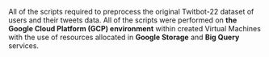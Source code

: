 All of the scripts required to preprocess the original Twitbot-22 dataset of users and their tweets data. All of the scripts were performed on **the Google Cloud Platform (GCP) environment** within created Virtual Machines with the use of resources allocated in **Google Storage** and **Big Query** services.
